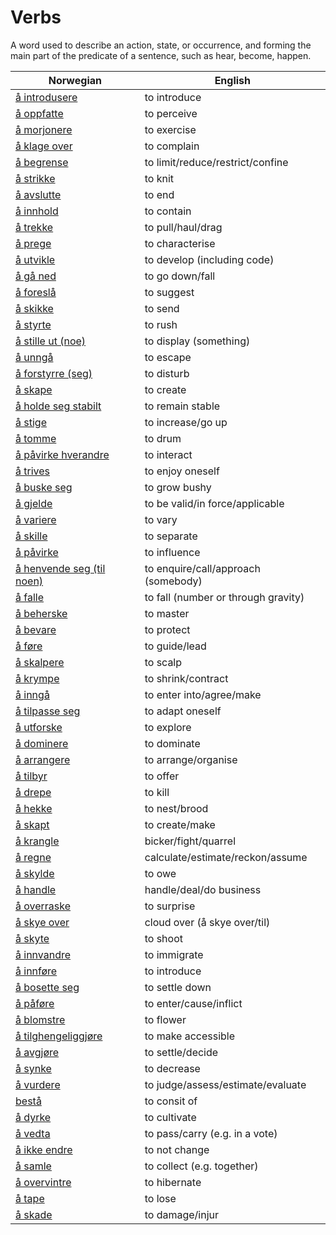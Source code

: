 # Verbs

A word used to describe an action, state, or occurrence, and forming the main part of the predicate of a sentence, such as hear, become, happen.

| Norwegian | English |
| --- | --- |
| [å introdusere](https://www.ordnett.no/search?language=no&phrase=å%20introdusere) | to introduce |
| [å oppfatte](https://www.ordnett.no/search?language=no&phrase=å%20oppfatte) | to perceive |
| [å morjonere](https://www.ordnett.no/search?language=no&phrase=å%20morjonere) | to exercise |
| [å klage over](https://www.ordnett.no/search?language=no&phrase=å%20klage%20over) | to complain |
| [å begrense](https://www.ordnett.no/search?language=no&phrase=å%20begrense) | to limit/reduce/restrict/confine |
| [å strikke](https://www.ordnett.no/search?language=no&phrase=å%20strikke) | to knit |
| [å avslutte](https://www.ordnett.no/search?language=no&phrase=å%20avslutte) | to end |
| [å innhold](https://www.ordnett.no/search?language=no&phrase=å%20innhold) | to contain |
| [å trekke](https://www.ordnett.no/search?language=no&phrase=å%20trekke) | to pull/haul/drag |
| [å prege](https://www.ordnett.no/search?language=no&phrase=å%20prege) | to characterise |
| [å utvikle](https://www.ordnett.no/search?language=no&phrase=å%20utvikle) | to develop (including code) |
| [å gå ned](https://www.ordnett.no/search?language=no&phrase=å%20gå%20ned) | to go down/fall |
| [å foreslå](https://www.ordnett.no/search?language=no&phrase=å%20foreslå) | to suggest |
| [å skikke](https://www.ordnett.no/search?language=no&phrase=å%20skikke) | to send |
| [å styrte](https://www.ordnett.no/search?language=no&phrase=å%20styrte) | to rush |
| [å stille ut (noe)](https://www.ordnett.no/search?language=no&phrase=å%20stille%20ut%20(noe)) | to display (something) |
| [å unngå](https://www.ordnett.no/search?language=no&phrase=å%20unngå) | to escape |
| [å forstyrre (seg)](https://www.ordnett.no/search?language=no&phrase=å%20forstyrre%20(seg)) | to disturb |
| [å skape](https://www.ordnett.no/search?language=no&phrase=å%20skape) | to create |
| [å holde seg stabilt](https://www.ordnett.no/search?language=no&phrase=å%20holde%20seg%20stabilt) | to remain stable |
| [å stige](https://www.ordnett.no/search?language=no&phrase=å%20stige) | to increase/go up |
| [å tomme](https://www.ordnett.no/search?language=no&phrase=å%20tomme) | to drum |
| [å påvirke hverandre](https://www.ordnett.no/search?language=no&phrase=å%20påvirke%20hverandre) | to interact |
| [å trives](https://www.ordnett.no/search?language=no&phrase=å%20trives) | to enjoy oneself |
| [å buske seg](https://www.ordnett.no/search?language=no&phrase=å%20buske%20seg) | to grow bushy |
| [å gjelde](https://www.ordnett.no/search?language=no&phrase=å%20gjelde) | to be valid/in force/applicable |
| [å variere](https://www.ordnett.no/search?language=no&phrase=å%20variere) | to vary |
| [å skille](https://www.ordnett.no/search?language=no&phrase=å%20skille) | to separate |
| [å påvirke](https://www.ordnett.no/search?language=no&phrase=å%20påvirke) | to influence |
| [å henvende seg (til noen)](https://www.ordnett.no/search?language=no&phrase=å%20henvende%20seg%20(til%20noen)) | to enquire/call/approach (somebody) |
| [å falle](https://www.ordnett.no/search?language=no&phrase=å%20falle) | to fall (number or through gravity) |
| [å beherske](https://www.ordnett.no/search?language=no&phrase=å%20beherske) | to master |
| [å bevare](https://www.ordnett.no/search?language=no&phrase=å%20bevare) | to protect |
| [å føre](https://www.ordnett.no/search?language=no&phrase=å%20føre) | to guide/lead |
| [å skalpere](https://www.ordnett.no/search?language=no&phrase=å%20skalpere) | to scalp |
| [å krympe](https://www.ordnett.no/search?language=no&phrase=å%20krympe) | to shrink/contract |
| [å inngå](https://www.ordnett.no/search?language=no&phrase=å%20inngå) | to enter into/agree/make |
| [å tilpasse seg](https://www.ordnett.no/search?language=no&phrase=å%20tilpasse%20seg) | to adapt oneself |
| [å utforske](https://www.ordnett.no/search?language=no&phrase=å%20utforske) | to explore |
| [å dominere](https://www.ordnett.no/search?language=no&phrase=å%20dominere) | to dominate |
| [å arrangere](https://www.ordnett.no/search?language=no&phrase=å%20arrangere) | to arrange/organise |
| [å tilbyr](https://www.ordnett.no/search?language=no&phrase=å%20tilbyr) | to offer |
| [å drepe](https://www.ordnett.no/search?language=no&phrase=å%20drepe) | to kill |
| [å hekke](https://www.ordnett.no/search?language=no&phrase=å%20hekke) | to nest/brood |
| [å skapt](https://www.ordnett.no/search?language=no&phrase=å%20skapt) | to create/make |
| [å krangle](https://www.ordnett.no/search?language=no&phrase=å%20krangle) | bicker/fight/quarrel |
| [å regne](https://www.ordnett.no/search?language=no&phrase=å%20regne) | calculate/estimate/reckon/assume |
| [å skylde](https://www.ordnett.no/search?language=no&phrase=å%20skylde) | to owe |
| [å handle](https://www.ordnett.no/search?language=no&phrase=å%20handle) | handle/deal/do business |
| [å overraske](https://www.ordnett.no/search?language=no&phrase=å%20overraske) | to surprise |
| [å skye over](https://www.ordnett.no/search?language=no&phrase=å%20skye%20over) | cloud over (å skye over/til) |
| [å skyte](https://www.ordnett.no/search?language=no&phrase=å%20skyte) | to shoot |
| [å innvandre](https://www.ordnett.no/search?language=no&phrase=å%20innvandre) | to immigrate |
| [å innføre](https://www.ordnett.no/search?language=no&phrase=å%20innføre) | to introduce |
| [å bosette seg](https://www.ordnett.no/search?language=no&phrase=å%20bosette%20seg) | to settle down |
| [å påføre](https://www.ordnett.no/search?language=no&phrase=å%20påføre) | to enter/cause/inflict |
| [å blomstre](https://www.ordnett.no/search?language=no&phrase=å%20blomstre) | to flower |
| [å tilghengeliggjøre](https://www.ordnett.no/search?language=no&phrase=å%20tilghengeliggjøre) | to make accessible |
| [å avgjøre](https://www.ordnett.no/search?language=no&phrase=å%20avgjøre) | to settle/decide |
| [å synke](https://www.ordnett.no/search?language=no&phrase=å%20synke) | to decrease |
| [å vurdere](https://www.ordnett.no/search?language=no&phrase=å%20vurdere) | to judge/assess/estimate/evaluate |
| [bestå](https://www.ordnett.no/search?language=no&phrase=bestå) | to consit of |
| [å dyrke](https://www.ordnett.no/search?language=no&phrase=å%20dyrke) | to cultivate |
| [å vedta](https://www.ordnett.no/search?language=no&phrase=å%20vedta) | to pass/carry (e.g. in a vote) |
| [å ikke endre](https://www.ordnett.no/search?language=no&phrase=å%20ikke%20endre) | to not change |
| [å samle](https://www.ordnett.no/search?language=no&phrase=å%20samle) | to collect (e.g. together) |
| [å overvintre](https://www.ordnett.no/search?language=no&phrase=å%20overvintre) | to hibernate |
| [å tape](https://www.ordnett.no/search?language=no&phrase=å%20tape) | to lose |
| [å skade](https://www.ordnett.no/search?language=no&phrase=å%20skade) | to damage/injur |

